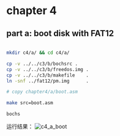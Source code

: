 # chapter 4

## part a: boot disk with FAT12

```bash

mkdir c4/a/ && cd c4/a/

cp -v ../../c3/b/bochsrc .
cp -v ../../c3/b/freedos.img .
cp -v ../../c3/b/makefile    .
ln -snf ../fat12/pm.img      .

# copy chapter4/a/boot.asm  

make src=boot.asm

bochs
```

运行结果：
![c4_a_boot](https://raw.githubusercontent.com/jungle85gopy/orangeS/master/c4/a/c4_a_boot.png)


